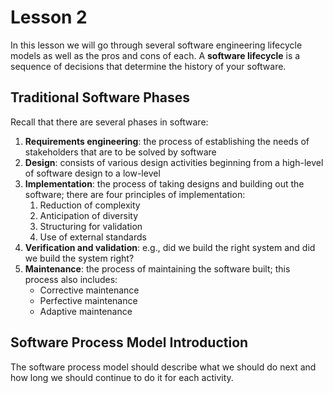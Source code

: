 # Lesson 2

In this lesson we will go through several software engineering lifecycle models as well as the pros and cons of each. A **software lifecycle** is a sequence of decisions that determine the history of your software.

## Traditional Software Phases

Recall that there are several phases in software:

1. **Requirements engineering**: the process of establishing the needs of stakeholders that are to be solved by software
2. **Design**: consists of various design activities beginning from a high-level of software design to a low-level
3. **Implementation**: the process of taking designs and building out the software; there are four principles of implementation:
   1. Reduction of complexity
   2. Anticipation of diversity
   3. Structuring for validation
   4. Use of external standards
4. **Verification and validation**: e.g., did we build the right system and did we build the system right?
5. **Maintenance**: the process of maintaining the software built; this process also includes:
   - Corrective maintenance
   - Perfective maintenance
   - Adaptive maintenance

## Software Process Model Introduction

The software process model should describe what we should do next and how long we should continue to do it for each activity.
